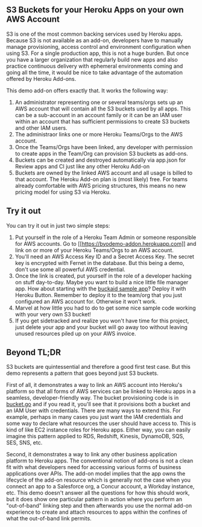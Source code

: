## S3 Buckets for your Heroku Apps on your own AWS Account

S3 is one of the most common backing services used by Heroku apps. Because S3 is not available as an add-on, developers have to manually manage provisioning, access control and environment configuration when using S3. For a single production app, this is not a huge burden. But once you have a larger organization that regularly build new apps and also practice continuous delivery with ephemeral environments coming and going all the time, it would be nice to take advantage of the automation offered by Heroku Add-ons.

This demo add-on offers exactly that. It works the following way:

1. An administrator representing one or several teams/orgs sets up an AWS account that will contain all the S3 buckets used by all apps. This can be a sub-account in an account family or it can be an IAM user within an account that has sufficient permissions to create S3 buckets and other IAM users.
1. The administraor links one or more Heroku Teams/Orgs to the AWS account.
1. Once the Teams/Orgs have been linked, any developer with permission to create apps in the Team/Org can provision S3 buckets as add-ons.
1. Buckets can be created and destroyed automatically via app.json for Review apps and CI just like any other Heroku Add-on
1. Buckets are owned by the linked AWS account and all usage is billed to that account. The Heroku Add-on plan is (most likely) free. For teams already comfortable with AWS pricing structures, this means no new pricing model for using S3 via Heroku.

## Try it out

You can try it out in just two simple steps:

1. Put yourself in the role of a Heroku Team Admin or someone responsible for AWS accounts. Go to [[https://byodemo-addon.herokuapp.com]] and link on or more of your Heroku Teams/Orgs to an AWS account. 
  1. You'll need an AWS Access Key ID and a Secret Access Key. The secret key is encrypted with Fernet in the database. But this being a demo, don't use some all powerful AWS credential.
1. Once the link is created, put yourself in the role of a developer hacking on stuff day-to-day. Maybe you want to build a nice little file manager app. How about starting with the [buckaid sample app](https://github.com/jesperfj/buckaid)? Deploy it with Heroku Button. Remember to deploy it to the team/org that you just configured an AWS account for. Otherwise it won't work.
  1. Marvel at how little you had to do to get some nice sample code working with your very own S3 bucket!
  1. If you get sidetracked and realize you won't have time for this project, just delete your app and your bucket will go away too without leaving unused resources piled up on your AWS invoice.

## Beyond TL;DR

S3 buckets are quintessential and therefore a good first test case. But this demo represents a pattern that goes beyond just S3 buckets. 

First of all, it demonstrates a way to link an AWS account into Heroku's platform so that all forms of AWS services can be linked to Heroku apps in a seamless, developer-friendly way. The bucket provisioning code is in [bucket.go](bucket/bucket.go) and if you read it, you'll see that it provisions both a bucket and an IAM User with credentials. There are many ways to extend this. For example, perhaps in many cases you just want the IAM credentials and some way to declare what resources the user should have access to. This is kind of like EC2 instance roles for Heroku apps. Either way, you can easily imagine this pattern applied to RDS, Redshift, Kinesis, DynamoDB, SQS, SES, SNS, etc.

Second, it demonstrates a way to link any other business application platform to Heroku apps. The conventional notion of add-ons is not a clean fit with what developers need for accessing various forms of business applications over APIs. The add-on model implies that the app owns the lifecycle of the add-on resource which is generally not the case when you connect an app to a Salesforce org, a Concur account, a Workday instance, etc. This demo doesn't answer all the questions for how this should work, but it does show one particular pattern in action where you perform an "out-of-band" linking step and then afterwards you use the normal add-on experience to create and attach resources to apps within the confines of what the out-of-band link permits.
